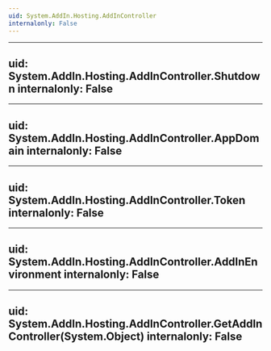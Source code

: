 ```yaml
---
uid: System.AddIn.Hosting.AddInController
internalonly: False
---
```


---
uid: System.AddIn.Hosting.AddInController.Shutdown
internalonly: False
---

---
uid: System.AddIn.Hosting.AddInController.AppDomain
internalonly: False
---

---
uid: System.AddIn.Hosting.AddInController.Token
internalonly: False
---

---
uid: System.AddIn.Hosting.AddInController.AddInEnvironment
internalonly: False
---

---
uid: System.AddIn.Hosting.AddInController.GetAddInController(System.Object)
internalonly: False
---
